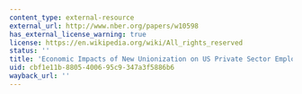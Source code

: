 ```yaml
---
content_type: external-resource
external_url: http://www.nber.org/papers/w10598
has_external_license_warning: true
license: https://en.wikipedia.org/wiki/All_rights_reserved
status: ''
title: 'Economic Impacts of New Unionization on US Private Sector Employers: 1984-2001'
uid: cbf1e11b-8805-4006-95c9-347a3f5886b6
wayback_url: ''
---
```

